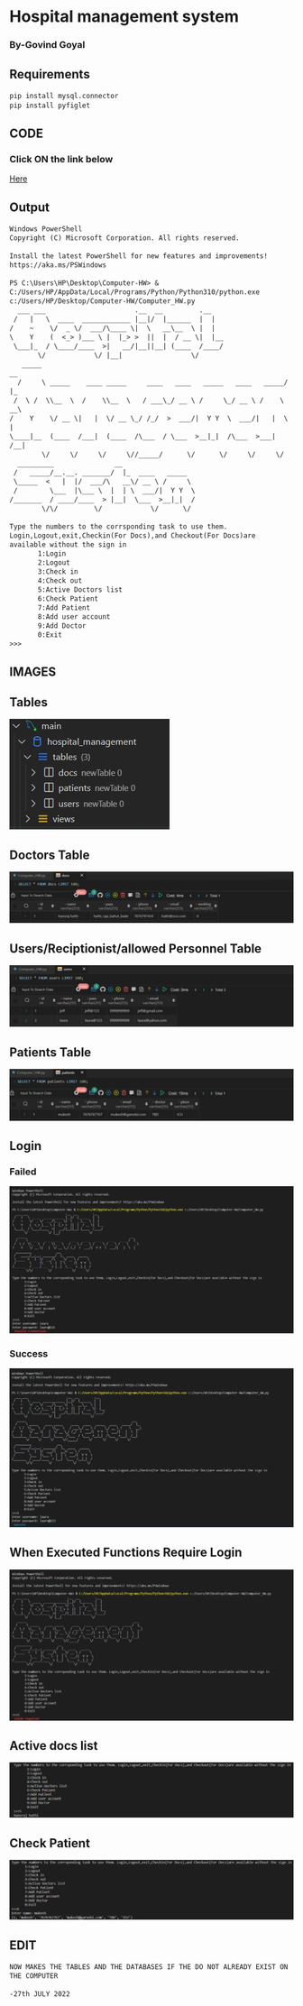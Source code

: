 # Hospital management system

### By-Govind Goyal

## Requirements

```bash
pip install mysql.connector
pip install pyfiglet
```

## CODE

### Click ON the link below

[Here](https://github.com/Type25-op/Computer-HW/blob/main/Computer_HW.py)

## Output

```terminal
Windows PowerShell
Copyright (C) Microsoft Corporation. All rights reserved.

Install the latest PowerShell for new features and improvements! https://aka.ms/PSWindows

PS C:\Users\HP\Desktop\Computer-HW> & C:/Users/HP/AppData/Local/Programs/Python/Python310/python.exe c:/Users/HP/Desktop/Computer-HW/Computer_HW.py
  ___ ___                      .__  __         .__   
 /   |   \  ____  ____________ |__|/  |______  |  |  
/    ~    \/  _ \/  ___/\____ \|  \   __\__  \ |  |  
\    Y    (  <_> )___ \ |  |_> >  ||  |  / __ \|  |__
 \___|_  / \____/____  >|   __/|__||__| (____  /____/
       \/            \/ |__|                 \/      
   _____                                                             __   
  /     \ _____    ____ _____     ____   ____   _____   ____   _____/  |_ 
 /  \ /  \\__  \  /    \\__  \   / ___\_/ __ \ /     \_/ __ \ /    \   __\
/    Y    \/ __ \|   |  \/ __ \_/ /_/  >  ___/|  Y Y  \  ___/|   |  \  |  
\____|__  (____  /___|  (____  /\___  / \___  >__|_|  /\___  >___|  /__|  
        \/     \/     \/     \//_____/      \/      \/     \/     \/      
  _________               __
 /   _____/__.__. _______/  |_  ____   _____  
 \_____  <   |  |/  ___/\   __\/ __ \ /     \ 
 /        \___  |\___ \  |  | \  ___/|  Y Y  \
/_______  / ____/____  > |__|  \___  >__|_|  /
        \/\/         \/            \/      \/

Type the numbers to the corrsponding task to use them. Login,Logout,exit,Checkin(For Docs),and Checkout(For Docs)are available without the sign in
       1:Login
       2:Logout
       3:Check in
       4:Check out
       5:Active Doctors list
       6:Check Patient
       7:Add Patient
       8:Add user account
       9:Add Doctor
       0:Exit
>>> 
```

## IMAGES

## Tables

![imgs](images/WhatsApp%20Image%202022-07-01%20at%203.30.14%20AM.jpeg?raw=true "Title")

## Doctors Table

![imgs](images/WhatsApp%20Image%202022-07-01%20at%203.30.18%20AM.jpeg?raw=true "Title")

## Users/Reciptionist/allowed Personnel Table

![imgs](images/WhatsApp%20Image%202022-07-01%20at%203.30.23%20AM%20(1).jpeg?raw=true "Title")

## Patients Table

![imgs](images/WhatsApp%20Image%202022-07-01%20at%203.30.23%20AM.jpeg?raw=true "Title")

## Login

### Failed

![imgs](images/fail%20login.png?raw=true "Title")

### Success

![imgs](images/Sucess%20login.png?raw=true "Title")

## When Executed Functions Require Login

![imgs](images/No%20Login.png?raw=true "Title")

## Active docs list

![imgs](images/List%20docs.png?raw=true "Title")

## Check Patient

![imgs](images/Patients.png?raw=true "Title")

## EDIT

```Termial
NOW MAKES THE TABLES AND THE DATABASES IF THE DO NOT ALREADY EXIST ON THE COMPUTER

-27th JULY 2022
```
